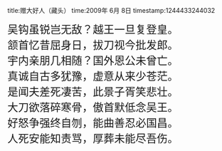 title:赠大好人（藏头）
time:2009年 6月 8日
timestamp:1244433244032

<FONT size=5>吴钩虽锐岂无敌？越王一旦复登皇。<BR>颔首忆昔屈身日，拔刀视今批发郎。<BR>宇内亲朋几相随？国外恩公未曾亡。<BR>真诚自古多犹豫，虚意从来少苍茫。<BR>是闻夫差死凄苦，此景子胥笑悲壮。<BR>大刀欲落碎寒骨，傲首默低念吴王。<BR>好怒争强终自刎，能曲善忍必国昌。<BR>人死安能知责骂，厚葬未能尽吾伤。</FONT>